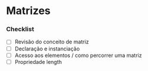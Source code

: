 # Matrizes

### Checklist

- [ ] Revisão do conceito de matriz
- [ ] Declaração e instanciação
- [ ] Acesso aos elementos / como percorrer uma matriz
- [ ] Propriedade length
